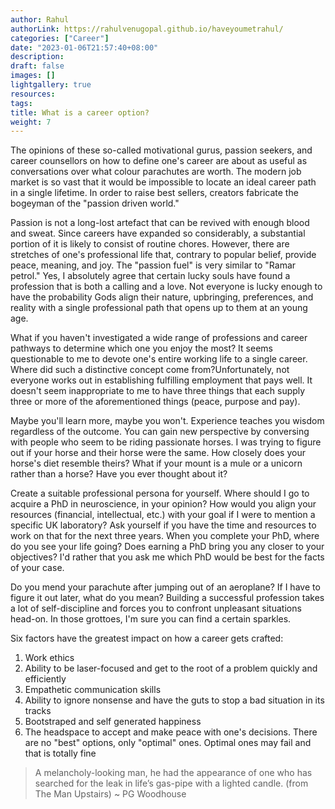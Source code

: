 ```yaml
---
author: Rahul
authorLink: https://rahulvenugopal.github.io/haveyoumetrahul/
categories: ["Career"]
date: "2023-01-06T21:57:40+08:00"
description: 
draft: false
images: []
lightgallery: true
resources:
tags:
title: What is a career option?
weight: 7
---
```


The opinions of these so-called motivational gurus, passion seekers, and career counsellors on how to define one's career are about as useful as conversations over what colour parachutes are worth. The modern job market is so vast that it would be impossible to locate an ideal career path in a single lifetime. In order to raise best sellers, creators fabricate the bogeyman of the "passion driven world."

Passion is not a long-lost artefact that can be revived with enough blood and sweat. Since careers have expanded so considerably, a substantial portion of it is likely to consist of routine chores. However, there are stretches of one's professional life that, contrary to popular belief, provide peace, meaning, and joy. The "passion fuel" is very similar to "Ramar petrol." Yes, I absolutely agree that certain lucky souls have found a profession that is both a calling and a love. Not everyone is lucky enough to have the probability Gods align their nature, upbringing, preferences, and reality with a single professional path that opens up to them at an young age.

What if you haven't investigated a wide range of professions and career pathways to determine which one you enjoy the most? It seems questionable to me to devote one's entire working life to a single career. Where did such a distinctive concept come from?Unfortunately, not everyone works out in establishing fulfilling employment that pays well. It doesn't seem inappropriate to me to have three things that each supply three or more of the aforementioned things (peace, purpose and pay).

Maybe you'll learn more, maybe you won't. Experience teaches you wisdom regardless of the outcome. You can gain new perspective by conversing with people who seem to be riding passionate horses. I was trying to figure out if your horse and their horse were the same. How closely does your horse's diet resemble theirs? What if your mount is a mule or a unicorn rather than a horse? Have you ever thought about it?

Create a suitable professional persona for yourself. Where should I go to acquire a PhD in neuroscience, in your opinion? How would you align your resources (financial, intellectual, etc.) with your goal if I were to mention a specific UK laboratory? Ask yourself if you have the time and resources to work on that for the next three years. When you complete your PhD, where do you see your life going? Does earning a PhD bring you any closer to your objectives? I'd rather that you ask me which PhD would be best for the facts of your case.

Do you mend your parachute after jumping out of an aeroplane? If I have to figure it out later, what do you mean? Building a successful profession takes a lot of self-discipline and forces you to confront unpleasant situations head-on. In those grottoes, I'm sure you can find a certain sparkles.

Six factors have the greatest impact on how a career gets crafted:
1. Work ethics
2. Ability to be laser-focused and get to the root of a problem quickly and efficiently
3. Empathetic communication skills
4. Ability to ignore nonsense and have the guts to stop a bad situation in its tracks
5. Bootstraped and self generated happiness
6. The headspace to accept and make peace with one's decisions. There are no "best" options, only "optimal" ones. Optimal ones may fail and that is totally fine

> A melancholy-looking man, he had the appearance of one who has searched for the leak in life’s gas-pipe with a lighted candle. (from The Man Upstairs) ~ PG Woodhouse
